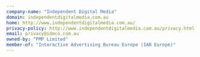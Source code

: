 ```yaml
---
company-name: "Independent Digital Media"
domain: independentdigitalmedia.com.au
home: http://www.independentdigitalmedia.com.au/
privacy-policy: http://www.independentdigitalmedia.com.au/privacy.html
email: privacy@idmco.com.au
owned-by: "PMP Limited"
member-of: "Interactive Advertising Bureau Europe (IAB Europe)"
---
```




